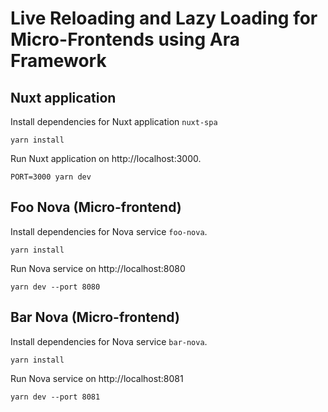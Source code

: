# Live Reloading and Lazy Loading for Micro-Frontends using Ara Framework

## Nuxt application

Install dependencies for Nuxt application `nuxt-spa`

```shell
yarn install
```

Run Nuxt application on http://localhost:3000.

```shell
PORT=3000 yarn dev
```

## Foo Nova (Micro-frontend)

Install dependencies for Nova service `foo-nova`.

```shell
yarn install
```

Run Nova service on http://localhost:8080

```shell
yarn dev --port 8080
```

## Bar Nova (Micro-frontend)

Install dependencies for Nova service `bar-nova`.

```shell
yarn install
```

Run Nova service on http://localhost:8081

```shell
yarn dev --port 8081
```